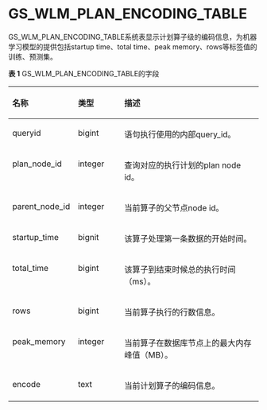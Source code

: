 # GS\_WLM\_PLAN\_ENCODING\_TABLE

GS\_WLM\_PLAN\_ENCODING\_TABLE系统表显示计划算子级的编码信息，为机器学习模型的提供包括startup time、total time、peak memory、rows等标签值的训练、预测集。

**表 1**  GS\_WLM\_PLAN\_ENCODING\_TABLE的字段

<a name="zh-cn_topic_0283136898_zh-cn_topic_0111176227_table85181143511"></a>
<table><thead align="left"><tr id="zh-cn_topic_0283136898_zh-cn_topic_0111176227_row12518114125110"><th class="cellrowborder" valign="top" width="22%" id="mcps1.2.4.1.1"><p id="zh-cn_topic_0283136898_zh-cn_topic_0111176227_p7518161415512"><a name="zh-cn_topic_0283136898_zh-cn_topic_0111176227_p7518161415512"></a><a name="zh-cn_topic_0283136898_zh-cn_topic_0111176227_p7518161415512"></a>名称</p>
</th>
<th class="cellrowborder" valign="top" width="19%" id="mcps1.2.4.1.2"><p id="zh-cn_topic_0283136898_zh-cn_topic_0111176227_p651816147513"><a name="zh-cn_topic_0283136898_zh-cn_topic_0111176227_p651816147513"></a><a name="zh-cn_topic_0283136898_zh-cn_topic_0111176227_p651816147513"></a>类型</p>
</th>
<th class="cellrowborder" valign="top" width="59%" id="mcps1.2.4.1.3"><p id="zh-cn_topic_0283136898_zh-cn_topic_0111176227_p1351919149511"><a name="zh-cn_topic_0283136898_zh-cn_topic_0111176227_p1351919149511"></a><a name="zh-cn_topic_0283136898_zh-cn_topic_0111176227_p1351919149511"></a>描述</p>
</th>
</tr>
</thead>
<tbody><tr id="zh-cn_topic_0283136898_zh-cn_topic_0111176227_row155196149514"><td class="cellrowborder" valign="top" width="22%" headers="mcps1.2.4.1.1 "><p id="zh-cn_topic_0283136898_zh-cn_topic_0111176227_p2519314135114"><a name="zh-cn_topic_0283136898_zh-cn_topic_0111176227_p2519314135114"></a><a name="zh-cn_topic_0283136898_zh-cn_topic_0111176227_p2519314135114"></a>queryid</p>
</td>
<td class="cellrowborder" valign="top" width="19%" headers="mcps1.2.4.1.2 "><p id="zh-cn_topic_0283136898_zh-cn_topic_0111176227_p1651921418517"><a name="zh-cn_topic_0283136898_zh-cn_topic_0111176227_p1651921418517"></a><a name="zh-cn_topic_0283136898_zh-cn_topic_0111176227_p1651921418517"></a>bigint</p>
</td>
<td class="cellrowborder" valign="top" width="59%" headers="mcps1.2.4.1.3 "><p id="zh-cn_topic_0283136898_zh-cn_topic_0111176227_p4519141415115"><a name="zh-cn_topic_0283136898_zh-cn_topic_0111176227_p4519141415115"></a><a name="zh-cn_topic_0283136898_zh-cn_topic_0111176227_p4519141415115"></a>语句执行使用的内部query_id。</p>
</td>
</tr>
<tr id="zh-cn_topic_0283136898_zh-cn_topic_0111176227_row551921411518"><td class="cellrowborder" valign="top" width="22%" headers="mcps1.2.4.1.1 "><p id="zh-cn_topic_0283136898_zh-cn_topic_0111176227_p85191414155117"><a name="zh-cn_topic_0283136898_zh-cn_topic_0111176227_p85191414155117"></a><a name="zh-cn_topic_0283136898_zh-cn_topic_0111176227_p85191414155117"></a>plan_node_id</p>
</td>
<td class="cellrowborder" valign="top" width="19%" headers="mcps1.2.4.1.2 "><p id="zh-cn_topic_0283136898_zh-cn_topic_0111176227_p1951991455112"><a name="zh-cn_topic_0283136898_zh-cn_topic_0111176227_p1951991455112"></a><a name="zh-cn_topic_0283136898_zh-cn_topic_0111176227_p1951991455112"></a>integer</p>
</td>
<td class="cellrowborder" valign="top" width="59%" headers="mcps1.2.4.1.3 "><p id="zh-cn_topic_0283136898_zh-cn_topic_0111176227_p3519101415516"><a name="zh-cn_topic_0283136898_zh-cn_topic_0111176227_p3519101415516"></a><a name="zh-cn_topic_0283136898_zh-cn_topic_0111176227_p3519101415516"></a>查询对应的执行计划的plan node id。</p>
</td>
</tr>
<tr id="zh-cn_topic_0283136898_row172665311524"><td class="cellrowborder" valign="top" width="22%" headers="mcps1.2.4.1.1 "><p id="zh-cn_topic_0283136898_p326718311523"><a name="zh-cn_topic_0283136898_p326718311523"></a><a name="zh-cn_topic_0283136898_p326718311523"></a>parent_node_id</p>
</td>
<td class="cellrowborder" valign="top" width="19%" headers="mcps1.2.4.1.2 "><p id="zh-cn_topic_0283136898_p11268173195216"><a name="zh-cn_topic_0283136898_p11268173195216"></a><a name="zh-cn_topic_0283136898_p11268173195216"></a>integer</p>
</td>
<td class="cellrowborder" valign="top" width="59%" headers="mcps1.2.4.1.3 "><p id="zh-cn_topic_0283136898_p62685325216"><a name="zh-cn_topic_0283136898_p62685325216"></a><a name="zh-cn_topic_0283136898_p62685325216"></a>当前算子的父节点node id。</p>
</td>
</tr>
<tr id="zh-cn_topic_0283136898_zh-cn_topic_0111176227_row251961411512"><td class="cellrowborder" valign="top" width="22%" headers="mcps1.2.4.1.1 "><p id="zh-cn_topic_0283136898_zh-cn_topic_0111176227_p10519171455119"><a name="zh-cn_topic_0283136898_zh-cn_topic_0111176227_p10519171455119"></a><a name="zh-cn_topic_0283136898_zh-cn_topic_0111176227_p10519171455119"></a>startup_time</p>
</td>
<td class="cellrowborder" valign="top" width="19%" headers="mcps1.2.4.1.2 "><p id="zh-cn_topic_0283136898_zh-cn_topic_0111176227_p10519314105112"><a name="zh-cn_topic_0283136898_zh-cn_topic_0111176227_p10519314105112"></a><a name="zh-cn_topic_0283136898_zh-cn_topic_0111176227_p10519314105112"></a>bignit</p>
</td>
<td class="cellrowborder" valign="top" width="59%" headers="mcps1.2.4.1.3 "><p id="zh-cn_topic_0283136898_zh-cn_topic_0111176227_p751971405113"><a name="zh-cn_topic_0283136898_zh-cn_topic_0111176227_p751971405113"></a><a name="zh-cn_topic_0283136898_zh-cn_topic_0111176227_p751971405113"></a>该算子处理第一条数据的开始时间。</p>
</td>
</tr>
<tr id="zh-cn_topic_0283136898_zh-cn_topic_0111176227_row15191214175110"><td class="cellrowborder" valign="top" width="22%" headers="mcps1.2.4.1.1 "><p id="zh-cn_topic_0283136898_p14772122852711"><a name="zh-cn_topic_0283136898_p14772122852711"></a><a name="zh-cn_topic_0283136898_p14772122852711"></a>total_time</p>
</td>
<td class="cellrowborder" valign="top" width="19%" headers="mcps1.2.4.1.2 "><p id="zh-cn_topic_0283136898_p1777362810279"><a name="zh-cn_topic_0283136898_p1777362810279"></a><a name="zh-cn_topic_0283136898_p1777362810279"></a>bigint</p>
</td>
<td class="cellrowborder" valign="top" width="59%" headers="mcps1.2.4.1.3 "><p id="zh-cn_topic_0283136898_p19773152842718"><a name="zh-cn_topic_0283136898_p19773152842718"></a><a name="zh-cn_topic_0283136898_p19773152842718"></a>该算子到结束时候总的执行时间（ms）。</p>
</td>
</tr>
<tr id="zh-cn_topic_0283136898_zh-cn_topic_0111176227_row15519614165115"><td class="cellrowborder" valign="top" width="22%" headers="mcps1.2.4.1.1 "><p id="zh-cn_topic_0283136898_p19121191334215"><a name="zh-cn_topic_0283136898_p19121191334215"></a><a name="zh-cn_topic_0283136898_p19121191334215"></a>rows</p>
</td>
<td class="cellrowborder" valign="top" width="19%" headers="mcps1.2.4.1.2 "><p id="zh-cn_topic_0283136898_p191212131422"><a name="zh-cn_topic_0283136898_p191212131422"></a><a name="zh-cn_topic_0283136898_p191212131422"></a>bigint</p>
</td>
<td class="cellrowborder" valign="top" width="59%" headers="mcps1.2.4.1.3 "><p id="zh-cn_topic_0283136898_p9121131344215"><a name="zh-cn_topic_0283136898_p9121131344215"></a><a name="zh-cn_topic_0283136898_p9121131344215"></a>当前算子执行的行数信息。</p>
</td>
</tr>
<tr id="zh-cn_topic_0283136898_zh-cn_topic_0111176227_row13519514115111"><td class="cellrowborder" valign="top" width="22%" headers="mcps1.2.4.1.1 "><p id="zh-cn_topic_0283136898_p14601180174310"><a name="zh-cn_topic_0283136898_p14601180174310"></a><a name="zh-cn_topic_0283136898_p14601180174310"></a>peak_memory</p>
</td>
<td class="cellrowborder" valign="top" width="19%" headers="mcps1.2.4.1.2 "><p id="zh-cn_topic_0283136898_p136011309436"><a name="zh-cn_topic_0283136898_p136011309436"></a><a name="zh-cn_topic_0283136898_p136011309436"></a>integer</p>
</td>
<td class="cellrowborder" valign="top" width="59%" headers="mcps1.2.4.1.3 "><p id="zh-cn_topic_0283136898_p260170144313"><a name="zh-cn_topic_0283136898_p260170144313"></a><a name="zh-cn_topic_0283136898_p260170144313"></a>当前算子在数据库节点上的最大内存峰值（MB）。</p>
</td>
</tr>
<tr id="zh-cn_topic_0283136898_row79205911292"><td class="cellrowborder" valign="top" width="22%" headers="mcps1.2.4.1.1 "><p id="zh-cn_topic_0283136898_p1292011918298"><a name="zh-cn_topic_0283136898_p1292011918298"></a><a name="zh-cn_topic_0283136898_p1292011918298"></a>encode</p>
</td>
<td class="cellrowborder" valign="top" width="19%" headers="mcps1.2.4.1.2 "><p id="zh-cn_topic_0283136898_p9920159122915"><a name="zh-cn_topic_0283136898_p9920159122915"></a><a name="zh-cn_topic_0283136898_p9920159122915"></a>text</p>
</td>
<td class="cellrowborder" valign="top" width="59%" headers="mcps1.2.4.1.3 "><p id="zh-cn_topic_0283136898_p139201894298"><a name="zh-cn_topic_0283136898_p139201894298"></a><a name="zh-cn_topic_0283136898_p139201894298"></a>当前计划算子的编码信息。</p>
</td>
</tr>
</tbody>
</table>
